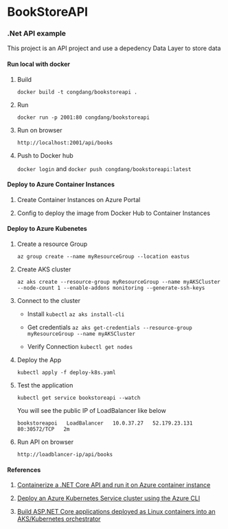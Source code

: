 
BookStoreAPI
==

### .Net API example

This project is an API project and use a depedency Data Layer to store data

#### Run local with docker
1. Build 

    `docker build -t congdang/bookstoreapi .`

2. Run

    `docker run -p 2001:80 congdang/bookstoreapi` 

3. Run on browser

    `http://localhost:2001/api/books`

4. Push to Docker hub

    `docker login` and `docker push congdang/bookstoreapi:latest`

#### Deploy to Azure Container Instances

1. Create Container Instances on Azure Portal

2. Config to deploy the image from Docker Hub to Container Instances

#### Deploy to Azure Kubenetes

1. Create a resource Group

    `az group create --name myResourceGroup --location eastus`

2. Create AKS cluster

    `az aks create --resource-group myResourceGroup --name myAKSCluster --node-count 1 --enable-addons monitoring --generate-ssh-keys`

3. Connect to the cluster

    - Install `kubectl`
    `az aks install-cli`

    - Get credentials
    `az aks get-credentials --resource-group myResourceGroup --name myAKSCluster`

    - Verify Connection
    `kubectl get nodes`

4. Deploy the App

    `kubectl apply -f deploy-k8s.yaml`

5. Test the application

    `kubectl get service bookstoreapi --watch`

    You will see the public IP of LoadBalancer like below

    ```
    bookstoreapoi   LoadBalancer   10.0.37.27   52.179.23.131   80:30572/TCP   2m
    ```
6. Run API on browser 

    `http://loadblancer-ip/api/books`

#### References

1. [Containerize a .NET Core API and run it on Azure container instance](https://www.youtube.com/watch?v=PMY4vYIqU6I)

2. [Deploy an Azure Kubernetes Service cluster using the Azure CLI](https://docs.microsoft.com/en-us/azure/aks/kubernetes-walkthrough#create-aks-cluster?ocid=AID754288&wt.mc_id=azfr-c9-cxa&wt.mc_id=CFID0517)

3. [Build ASP.NET Core applications deployed as Linux containers into an AKS/Kubernetes orchestrator](https://docs.microsoft.com/en-us/dotnet/architecture/containerized-lifecycle/design-develop-containerized-apps/build-aspnet-core-applications-linux-containers-aks-kubernetes)